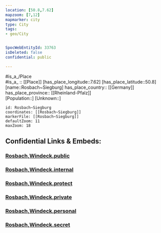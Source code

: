 ```yaml
---
location: [50.8,7.62] 
mapzoom: [7,12] 
mapmarker: city 
type: City
tags:
- geo/City


SpocWebEntityId: 33763
isDeleted: false
confidential: public

---
```

#is_a_/Place  
#is_a_ :: [[Place]] 
[has_place_longitude::7.62] 
[has_place_latitude::50.8] 
[name::Rosbach~Siegburg] 
has_place_country:: [[Germany]]  
has_place_province:: [[Rheinland-Pfalz]]  
[Population::] 
[Unknown::] 


```leaflet
id: Rosbach~Siegburg
coordinates: [[Rosbach~Siegburg]] 
markerFile: [[Rosbach~Siegburg]] 
defaultZoom: 11 
maxZoom: 18
```


## Confidential Links & Embeds: 

### [Rosbach,Windeck.public](/_public/\Earth\Continent\Europe\Europe~Central\Germany\Germany~West\Nordrhein-Westfalen\counties~NW\Rhein-Sieg-Kreis\cities~Rhein-Sieg\WindeckRosbach,Windeck.public.md) 

### [Rosbach,Windeck.internal](/_internal/\Earth\Continent\Europe\Europe~Central\Germany\Germany~West\Nordrhein-Westfalen\counties~NW\Rhein-Sieg-Kreis\cities~Rhein-Sieg\WindeckRosbach,Windeck.internal.md) 

### [Rosbach,Windeck.protect](/_protect/\Earth\Continent\Europe\Europe~Central\Germany\Germany~West\Nordrhein-Westfalen\counties~NW\Rhein-Sieg-Kreis\cities~Rhein-Sieg\WindeckRosbach,Windeck.protect.md) 

### [Rosbach,Windeck.private](/_private/\Earth\Continent\Europe\Europe~Central\Germany\Germany~West\Nordrhein-Westfalen\counties~NW\Rhein-Sieg-Kreis\cities~Rhein-Sieg\WindeckRosbach,Windeck.private.md) 

### [Rosbach,Windeck.personal](/_personal/\Earth\Continent\Europe\Europe~Central\Germany\Germany~West\Nordrhein-Westfalen\counties~NW\Rhein-Sieg-Kreis\cities~Rhein-Sieg\WindeckRosbach,Windeck.personal.md) 

### [Rosbach,Windeck.secret](/_secret/\Earth\Continent\Europe\Europe~Central\Germany\Germany~West\Nordrhein-Westfalen\counties~NW\Rhein-Sieg-Kreis\cities~Rhein-Sieg\WindeckRosbach,Windeck.secret.md)

